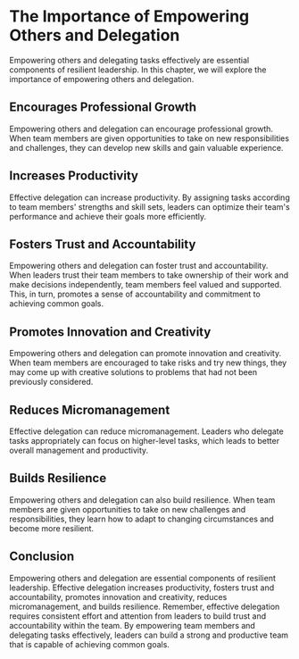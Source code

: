 The Importance of Empowering Others and Delegation
===============================================================================================

Empowering others and delegating tasks effectively are essential components of resilient leadership. In this chapter, we will explore the importance of empowering others and delegation.

Encourages Professional Growth
------------------------------

Empowering others and delegation can encourage professional growth. When team members are given opportunities to take on new responsibilities and challenges, they can develop new skills and gain valuable experience.

Increases Productivity
----------------------

Effective delegation can increase productivity. By assigning tasks according to team members' strengths and skill sets, leaders can optimize their team's performance and achieve their goals more efficiently.

Fosters Trust and Accountability
--------------------------------

Empowering others and delegation can foster trust and accountability. When leaders trust their team members to take ownership of their work and make decisions independently, team members feel valued and supported. This, in turn, promotes a sense of accountability and commitment to achieving common goals.

Promotes Innovation and Creativity
----------------------------------

Empowering others and delegation can promote innovation and creativity. When team members are encouraged to take risks and try new things, they may come up with creative solutions to problems that had not been previously considered.

Reduces Micromanagement
-----------------------

Effective delegation can reduce micromanagement. Leaders who delegate tasks appropriately can focus on higher-level tasks, which leads to better overall management and productivity.

Builds Resilience
-----------------

Empowering others and delegation can also build resilience. When team members are given opportunities to take on new challenges and responsibilities, they learn how to adapt to changing circumstances and become more resilient.

Conclusion
----------

Empowering others and delegation are essential components of resilient leadership. Effective delegation increases productivity, fosters trust and accountability, promotes innovation and creativity, reduces micromanagement, and builds resilience. Remember, effective delegation requires consistent effort and attention from leaders to build trust and accountability within the team. By empowering team members and delegating tasks effectively, leaders can build a strong and productive team that is capable of achieving common goals.
